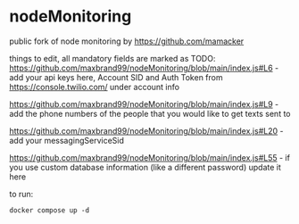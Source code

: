 # nodeMonitoring
public fork of node monitoring by https://github.com/mamacker

things to edit, all mandatory fields are marked as TODO:
https://github.com/maxbrand99/nodeMonitoring/blob/main/index.js#L6 - add your api keys here, Account SID and Auth Token from https://console.twilio.com/ under account info

https://github.com/maxbrand99/nodeMonitoring/blob/main/index.js#L9 - add the phone numbers of the people that you would like to get texts sent to

https://github.com/maxbrand99/nodeMonitoring/blob/main/index.js#L20 - add your messagingServiceSid

https://github.com/maxbrand99/nodeMonitoring/blob/main/index.js#L55 - if you use custom database information (like a different password) update it here

to run:
```
docker compose up -d
```
